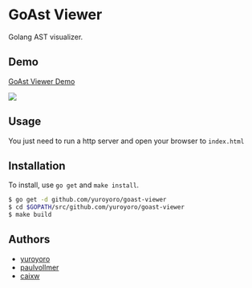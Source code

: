 GoAst Viewer
================================================================

Golang AST visualizer.

## Demo

[GoAst Viewer Demo](https://yuroyoro.github.io/goast-viewer/index.html)

![](https://raw.githubusercontent.com/yuroyoro/goast-viewer/master/goast-viewer.png)


## Usage

You just need to run a http server and open your browser to `index.html`


## Installation

To install, use `go get` and `make install`.

```bash
$ go get -d github.com/yuroyoro/goast-viewer
$ cd $GOPATH/src/github.com/yuroyoro/goast-viewer
$ make build
```

## Authors

- [yuroyoro](https://github.com/yuroyoro)
- [paulvollmer](https://github.com/paulvollmer)
- [caixw](https://github.com/caixw)
